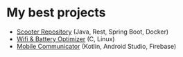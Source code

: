 # My best projects
- [Scooter Repository](https://github.com/mikimik01/Scooter-booking) (Java, Rest, Spring Boot, Docker)
- [Wifi & Battery Optimizer](https://github.com/mikimik01/wifi-optimizer) (C, Linux)
- [Mobile Communicator](https://github.com/mikimik01/Firecom) (Kotlin, Android Studio, Firebase)
